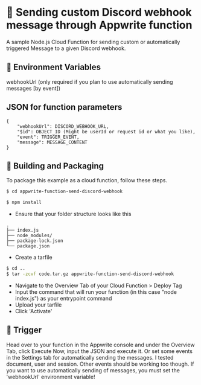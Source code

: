 # 📧 Sending custom Discord webhook message through Appwrite function

A sample Node.js Cloud Function for sending custom or automatically triggered Message to a given Discord webhook.

## 📝 Environment Variables

webhookUrl (only required if you plan to use automatically sending messages [by event])

## JSON for function parameters

```
{
    "webhookUrl": DISCORD_WEBHOOK_URL,
    "$id": OBJECT_ID (Might be userId or request id or what you like),
    "event": TRIGGER_EVENT,
    "message": MESSAGE_CONTENT
}
```

## 🚀 Building and Packaging

To package this example as a cloud function, follow these steps.

```bash
$ cd appwrite-function-send-discord-webhook

$ npm install
```

- Ensure that your folder structure looks like this

```
.
├── index.js
├── node_modules/
├── package-lock.json
└── package.json
```

- Create a tarfile

```bash
$ cd ..
$ tar -zcvf code.tar.gz appwrite-function-send-discord-webhook
```

- Navigate to the Overview Tab of your Cloud Function > Deploy Tag
- Input the command that will run your function (in this case "node index.js") as your entrypoint command
- Upload your tarfile
- Click 'Activate'

## 🎯 Trigger

Head over to your function in the Appwrite console and under the Overview Tab, click Execute Now, input the JSON and execute it.
Or set some events in the Settings tab for automatically sending the messages. I tested document, user and session. Other events should be working too though.
If you want to use automatically sending of messages, you must set the 'webhookUrl' environment variable!
